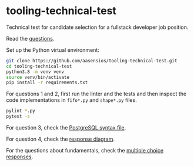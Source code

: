 # tooling-technical-test

Technical test for candidate selection for a fullstack developer job position.

Read the [questions](questions.md).

Set up the Python virtual environment:
```sh
git clone https://github.com/aasensios/tooling-technical-test.git
cd tooling-technical-test
python3.8 -m venv venv
source venv/bin/activate
pip install -r requirements.txt
```

For questions 1 and 2, first run the linter and the tests and then inspect the code implementations in `fifo*.py` and `shape*.py` files.
```sh
pylint *.py
pytest -s
```

For question 3, check the [PostgreSQL syntax file](teachers_and_classes.sql).

For question 4, check the [response diagram](architecture_diagram.pdf).

For the questions about fundamentals, check the [multiple choice responses](fundamentals_responses.txt).
